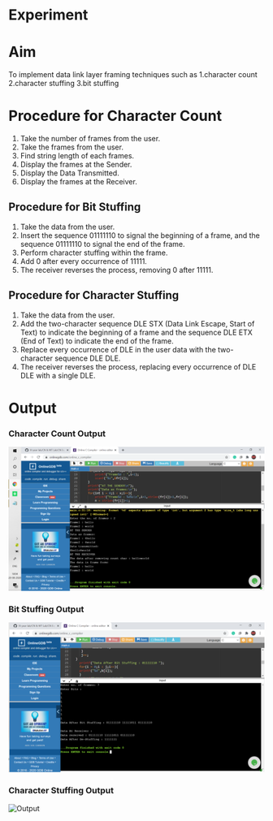 # Experiment
# Aim
To implement data link layer framing techniques such as 1.character count 2.character stuffing 3.bit stuffing

# Procedure for Character Count

1. Take the number of frames from the user.
2. Take the frames from the user.
3. Find string length of each frames.
4. Display the frames at the Sender.
5. Display the Data Transmitted.
6. Display the frames at the Receiver.

## Procedure for Bit Stuffing
1. Take the data from the user.
2. Insert the sequence 01111110  to signal the beginning of a frame, and the sequence 01111110 to signal the end of the frame.
3. Perform character stuffing within the frame. 
4. Add 0 after every occurrence of 11111.
5. The receiver reverses the process, removing 0 after 11111.

## Procedure for Character Stuffing
1. Take the data from the user.
2. Add the two-character sequence DLE STX (Data Link Escape, Start of Text) to indicate the beginning of a frame and the sequence DLE ETX (End of Text) to indicate the end of the frame.
3. Replace every occurrence of DLE in the user data with the two-character sequence DLE DLE.
4. The receiver reverses the process, replacing every occurrence of DLE DLE with a single DLE.

# Output
### Character Count Output
![output](Charecter_count.png)

 ### Bit Stuffing Output
![Output](Bit_Stuffing.png)

### Character Stuffing Output
![Output](Character_Stuffing.png)

